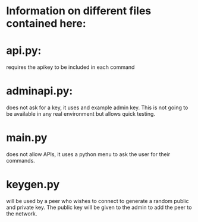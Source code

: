 # Information on different files contained here:
# api.py:
requires the apikey to be included in each command

# adminapi.py: 
does not ask for a key, it uses and example admin key. This is not going to be available in any real environment but allows quick testing.

# main.py 
does not allow APIs, it uses a python menu to ask the user for their commands.

# keygen.py 
will be used by a peer who wishes to connect to generate a random public and private key. The public key will be given to the admin to add the peer to the network.

